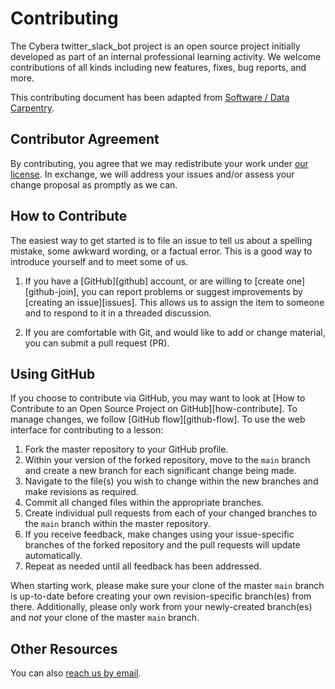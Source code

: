 # Contributing

The Cybera twitter_slack_bot project is an open source project initially developed as part of an internal professional learning activity. We welcome contributions of all kinds including new features, fixes, bug reports, and more. 

This contributing document has been adapted from [Software / Data Carpentry](https://github.com/datacarpentry/geospatial-workshop/blob/gh-pages/CONTRIBUTING.md).

## Contributor Agreement

By contributing, you agree that we may redistribute your work under [our license](LICENSE.md).
In exchange, we will address your issues and/or assess your change proposal as promptly as we can.

## How to Contribute

The easiest way to get started is to file an issue to tell us about a spelling mistake, some awkward wording, or a factual error. This is a good way to introduce yourself and to meet some of us.

1.  If you have a [GitHub][github] account, or are willing to [create one][github-join], you can report problems or suggest improvements by [creating an issue][issues]. This allows us to assign the item to someone and to respond to it in a threaded discussion.

2.  If you are comfortable with Git, and would like to add or change material, you can submit a pull request (PR). 

## Using GitHub

If you choose to contribute via GitHub, you may want to look at [How to Contribute to an Open Source Project on GitHub][how-contribute].
To manage changes, we follow [GitHub flow][github-flow]. 
To use the web interface for contributing to a lesson:

1.  Fork the master repository to your GitHub profile.
2.  Within your version of the forked repository, move to the `main` branch and create a new branch for each significant change being made.
3.  Navigate to the file(s) you wish to change within the new branches and make revisions as required.
4.  Commit all changed files within the appropriate branches.
5.  Create individual pull requests from each of your changed branches to the `main` branch within the master repository.
6.  If you receive feedback, make changes using your issue-specific branches of the forked repository and the pull requests will update automatically.
7.  Repeat as needed until all feedback has been addressed.

When starting work, please make sure your clone of the master `main` branch is up-to-date before creating your own revision-specific branch(es) from there.
Additionally, please only work from your newly-created branch(es) and *not* your clone of the master `main` branch.

## Other Resources

You can also [reach us by email](mailto:datascience@cybera.ca).

